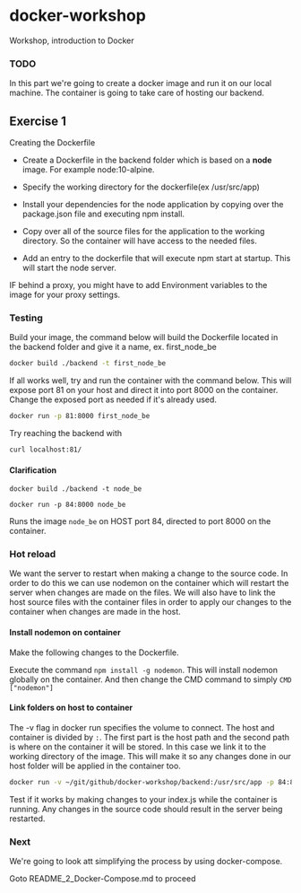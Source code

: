 # docker-workshop
Workshop, introduction to Docker

### TODO
In this part we're going to create a docker image and run it on our local machine. The container is going to take care of hosting our backend.

## Exercise 1
Creating the Dockerfile

+ Create a Dockerfile in the backend folder which is based on a **node** image. For example node:10-alpine. 

+ Specify the working directory for the dockerfile(ex /usr/src/app)

+ Install your dependencies for the node application by copying over the package.json file and executing npm install. 

+ Copy over all of the source files for the application to the working directory. So the container will have access to the needed files.

+ Add an entry to the dockerfile that will execute npm start at startup. This will start the node server.

IF behind a proxy, you might have to add Environment variables to the image for your proxy settings.

### Testing
Build your image, the command below will build the Dockerfile located in the backend folder and give it a name, ex.  first_node_be
```bash
docker build ./backend -t first_node_be
```

If all works well, try and run the container with the command below. This will expose port 81 on your host and direct it into port 8000 on the container. Change the exposed port as needed if it's already used.

```bash
docker run -p 81:8000 first_node_be
```
Try reaching the backend with
```bash
curl localhost:81/
```

#### Clarification
`docker build ./backend -t node_be`

`docker run -p 84:8000 node_be`

Runs the image `node_be` on HOST port 84, directed to port 8000 on the container. 

### Hot reload
We want the server to restart when making a change to the source code. In order to do this we can use nodemon on the container which will restart the server when changes are made on the files. We will also have to link the host source files with the container files in order to apply our changes to the container when changes are made in the host.

#### Install nodemon on container
Make the following changes to the Dockerfile.

Execute the command `npm install -g nodemon`. This will install nodemon globally on the container. And then change the CMD command to simply `CMD ["nodemon"]`

#### Link folders on host to container
The -v flag in docker run specifies the volume to connect. The host and container is divided by `:`. The first part is the host path and the second path is where on the container it will be stored. In this case we link it to the working directory of the image. This will make it so any changes done in our host folder will be applied in the container too.
```bash
docker run -v ~/git/github/docker-workshop/backend:/usr/src/app -p 84:8000 node_be
```

Test if it works by making changes to your index.js while the container is running. Any changes in the source code should result in the server being restarted.

### Next
We're going to look att simplifying the process by using docker-compose.

Goto README_2_Docker-Compose.md to proceed

